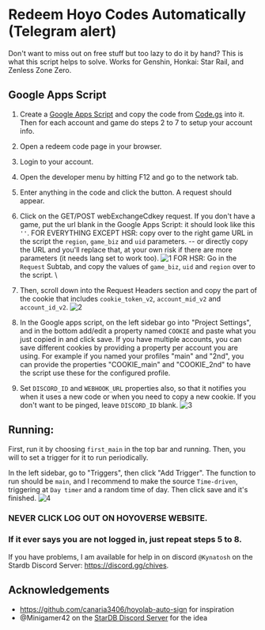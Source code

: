 # Redeem Hoyo Codes Automatically (Telegram alert)

Don't want to miss out on free stuff but too lazy to do it by hand? This is what this script helps to solve. Works for Genshin, Honkai: Star Rail, and Zenless Zone Zero.

## Google Apps Script

1. Create a [Google Apps Script](https://script.google.com) and copy the code from [Code.gs](Code.gs) into it. Then for each account and game do steps 2 to 7 to setup your account info.

2. Open a redeem code page in your browser.
3. Login to your account.
4. Open the developer menu by hitting F12 and go to the network tab.
5. Enter anything in the code and click the button. A request should appear.
6. Click on the GET/POST webExchangeCdkey request. If you don't have a game, put the url blank in the Google Apps Script: it should look like this `''`. FOR EVERYTHING EXCEPT HSR: copy over to the right game URL in the script the `region`, `game_biz` and `uid` parameters. -- or directly copy the URL and you'll replace that, at your own risk if there are more parameters (it needs lang set to work too).
![1](Readme-src/1.png) FOR HSR: Go in the `Request` Subtab, and copy the values of `game_biz`, `uid` and `region` over to the script. \\
7. Then, scroll down into the Request Headers section and copy the part of the cookie that includes `cookie_token_v2`, `account_mid_v2` and `account_id_v2`.
![2](Readme-src/2.png)
8. In the Google apps script, on the left sidebar go into "Project Settings", and in the bottom add/edit a property named `COOKIE` and paste what you just copied in and click save. If you have multiple accounts, you can save different cookies by providing a property per account you are using. For example if you named your profiles "main" and "2nd", you can provide the properties "COOKIE_main" and "COOKIE_2nd" to have the script use these for the configured profile.
9. Set `DISCORD_ID` and `WEBHOOK_URL` properties also, so that it notifies you when it uses a new code or when you need to copy a new cookie. If you don't want to be pinged, leave `DISCORD_ID` blank.
![3](Readme-src/3.png)

## Running:
First, run it by choosing `first_main` in the top bar and running. Then, you will to set a trigger for it to run periodically.

In the left sidebar, go to "Triggers", then click "Add Trigger". The function to run should be `main`, and I recommend to make the source `Time-driven`, triggering at `Day timer` and a random time of day. Then click save and it's finished.
![4](Readme-src/4.png)

### NEVER CLICK LOG OUT ON HOYOVERSE WEBSITE.
### If it ever says you are not logged in, just repeat steps 5 to 8.

If you have problems, I am available for help in on discord `@Kynatosh` on the Stardb Discord Server: https://discord.gg/chives.


## Acknowledgements
* https://github.com/canaria3406/hoyolab-auto-sign for inspiration
* @Minigamer42 on the [StarDB Discord Server](https://discord.gg/chives) for the idea
